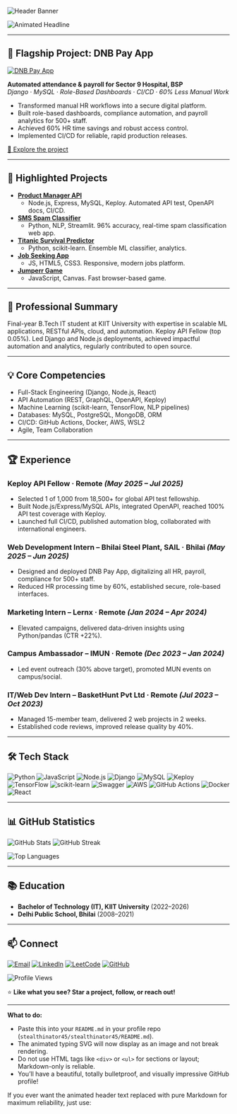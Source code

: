![Header Banner](https://capsule-render.vercel.app/api?type=waving&color=0:24c6dc,100:5433ff&height=190&section=header&text=Piyush%20Kumar%20Tiwari&fontSize=38&fontAlign=50&fontColor=191970)

![Animated Headline](https://readme-typing-svg.demolab.com?font=Fira+Code&size=25&pause=1000&color=24c6dc&width=900&center=true&vCenter=true&lines=AI%2FML+Enthusiast+%7C+Full-Stack+Developer+%7C+Keploy+API+Fellow;Delivering+Enterprise+Applications+and+Automation;Passionate+about+Real+Business+Impact+and+Open+Source)

---

## 🚩 Flagship Project: DNB Pay App

[![DNB Pay App](https://img.shields.io/badge/DNB%20Pay%20App–Enterprise%20HR%20&%20Payroll-24c6dc?style=for-the-badge&logo=django&logoColor=white)](https://github.com/stealthinator45/DNB-pay-system)


**Automated attendance & payroll for Sector 9 Hospital, BSP**  
_Django · MySQL · Role-Based Dashboards · CI/CD · 60% Less Manual Work_

- Transformed manual HR workflows into a secure digital platform.
- Built role-based dashboards, compliance automation, and payroll analytics for 500+ staff.
- Achieved 60% HR time savings and robust access control.
- Implemented CI/CD for reliable, rapid production releases.

[🌟 Explore the project](https://github.com/stealthinator45/DNB-pay-system)

---

## 🌟 Highlighted Projects

- **[Product Manager API](https://github.com/stealthinator45/product-manager-api)**
    - Node.js, Express, MySQL, Keploy. Automated API test, OpenAPI docs, CI/CD.
- **[SMS Spam Classifier](https://github.com/stealthinator45/SMS-spam-classifier)**
    - Python, NLP, Streamlit. 96% accuracy, real-time spam classification web app.
- **[Titanic Survival Predictor](https://github.com/stealthinator45/Titanic-Survival-Prediction)**
    - Python, scikit-learn. Ensemble ML classifier, analytics.
- **[Job Seeking App](https://github.com/stealthinator45/Job-Seeking-App)**
    - JS, HTML5, CSS3. Responsive, modern jobs platform.
- **[Jumperr Game](https://github.com/stealthinator45/Jumperr-Game)**
    - JavaScript, Canvas. Fast browser-based game.

---

## 👤 Professional Summary

Final-year B.Tech IT student at KIIT University with expertise in scalable ML applications, RESTful APIs, cloud, and automation. Keploy API Fellow (top 0.05%). Led Django and Node.js deployments, achieved impactful automation and analytics, regularly contributed to open source.

---

## 💡 Core Competencies

- Full-Stack Engineering (Django, Node.js, React)
- API Automation (REST, GraphQL, OpenAPI, Keploy)
- Machine Learning (scikit-learn, TensorFlow, NLP pipelines)
- Databases: MySQL, PostgreSQL, MongoDB, ORM
- CI/CD: GitHub Actions, Docker, AWS, WSL2
- Agile, Team Collaboration

---

## 🏆 Experience

### **Keploy API Fellow** · Remote _(May 2025 – Jul 2025)_
- Selected 1 of 1,000 from 18,500+ for global API test fellowship.
- Built Node.js/Express/MySQL APIs, integrated OpenAPI, reached 100% API test coverage with Keploy.
- Launched full CI/CD, published automation blog, collaborated with international engineers.

### **Web Development Intern – Bhilai Steel Plant, SAIL** · Bhilai _(May 2025 – Jun 2025)_
- Designed and deployed DNB Pay App, digitalizing all HR, payroll, compliance for 500+ staff.
- Reduced HR processing time by 60%, established secure, role-based interfaces.

### **Marketing Intern – Lernx** · Remote _(Jan 2024 – Apr 2024)_
- Elevated campaigns, delivered data-driven insights using Python/pandas (CTR +22%).

### **Campus Ambassador – IMUN** · Remote _(Dec 2023 – Jan 2024)_
- Led event outreach (30% above target), promoted MUN events on campus/social.

### **IT/Web Dev Intern – BasketHunt Pvt Ltd** · Remote _(Jul 2023 – Oct 2023)_
- Managed 15-member team, delivered 2 web projects in 2 weeks.
- Established code reviews, improved release quality by 40%.

---

## 🛠️ Tech Stack

![Python](https://img.shields.io/badge/Python-3776AB?logo=python&style=for-the-badge)
![JavaScript](https://img.shields.io/badge/JavaScript-F7DF1E?logo=javascript&style=for-the-badge)
![Node.js](https://img.shields.io/badge/Node.js-339933?logo=nodedotjs&style=for-the-badge)
![Django](https://img.shields.io/badge/Django-092E20?logo=django&style=for-the-badge)
![MySQL](https://img.shields.io/badge/MySQL-00618C?logo=mysql&style=for-the-badge)
![Keploy](https://img.shields.io/badge/Keploy-7839F3?style=for-the-badge)
![TensorFlow](https://img.shields.io/badge/TensorFlow-FF6F00?logo=tensorflow&style=for-the-badge)
![scikit-learn](https://img.shields.io/badge/scikit--learn-F7931E?logo=scikit-learn&style=for-the-badge)
![Swagger](https://img.shields.io/badge/Swagger-85EA2D?logo=swagger&style=for-the-badge)
![AWS](https://img.shields.io/badge/AWS-232F3E?logo=amazonaws&style=for-the-badge)
![GitHub Actions](https://img.shields.io/badge/GitHub%20Actions-2088FF?logo=githubactions&style=for-the-badge)
![Docker](https://img.shields.io/badge/Docker-2496ED?logo=docker&style=for-the-badge)
![React](https://img.shields.io/badge/React-20232A?logo=react&logoColor=61DAFB&style=for-the-badge)

---

## 📊 GitHub Statistics

![GitHub Stats](https://github-readme-stats.vercel.app/api?username=stealthinator45&show_icons=true&theme=radical&hide_title=true&count_private=true&hide=issues)
![GitHub Streak](https://streak-stats.demolab.com/?user=stealthinator45&theme=radical&hide_title=true)

![Top Languages](https://github-readme-stats.vercel.app/api/top-langs/?username=stealthinator45&layout=compact&theme=radical&hide_border=true)

---

## 📚 Education

- **Bachelor of Technology (IT), KIIT University** (2022–2026)
- **Delhi Public School, Bhilai** (2008–2021)

---

## 📫 Connect

[![Email](https://img.shields.io/badge/Email-D14836?style=for-the-badge&logo=gmail&logoColor=white)](mailto:tpiyush2626@gmail.com)
[![LinkedIn](https://img.shields.io/badge/LinkedIn-0077B5?style=for-the-badge&logo=linkedin&logoColor=white)](https://www.linkedin.com/in/piyush-kumar-tiwari-a6a800256)
[![LeetCode](https://img.shields.io/badge/LeetCode-FFA116?style=for-the-badge&logo=leetcode&logoColor=white)](https://leetcode.com/u/tpiyush2626/)
[![GitHub](https://img.shields.io/badge/GitHub-181717?style=for-the-badge&logo=github&logoColor=white)](https://github.com/stealthinator45)

![Profile Views](https://komarev.com/ghpvc/?username=stealthinator45&color=43E97B&style=flat-square&label=Profile+Views)

⭐ **Like what you see? Star a project, follow, or reach out!**

---

**What to do:**  
- Paste this into your `README.md` in your profile repo (`stealthinator45/stealthinator45/README.md`).
- The animated typing SVG will now display as an image and not break rendering.
- Do not use HTML tags like `<div>` or `<ul>` for sections or layout; Markdown-only is reliable.
- You’ll have a beautiful, totally bulletproof, and visually impressive GitHub profile!

If you ever want the animated header text replaced with pure Markdown for maximum reliability, just use:

